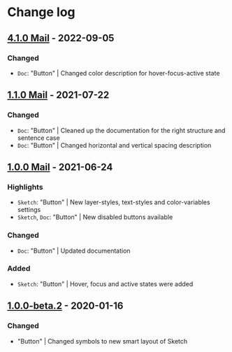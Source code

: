 # Change log

## [4.1.0 Mail](https://github.com/cake-hub/lidl-mail-sketch/tree/v4.1.0) - 2022-09-05

### Changed

* `Doc`: "Button" | Changed color description for hover-focus-active state


## [1.1.0 Mail](https://github.com/cake-hub/lidl-mail-sketch/tree/v1.1.0) - 2021-07-22

### Changed

* `Doc`: "Button" | Cleaned up the documentation for the right structure and sentence case
* `Doc`: "Button" | Changed horizontal and vertical spacing description


## [1.0.0 Mail](https://github.com/cake-hub/lidl-mail-sketch/tree/v1.0.0) - 2021-06-24

### Highlights

* `Sketch`: "Button" | New layer-styles, text-styles and color-variables settings
* `Sketch`, `Doc`: "Button" | New disabled buttons available

### Changed

* `Doc`: "Button" | Updated documentation

### Added

* `Sketch`: "Button" | Hover, focus and active states were added


## [1.0.0-beta.2](https://www.secrz.de/bitbucket/projects/UXCAKE/repos/lidl-cake-ui-mail/browse?at=refs%2Ftags%2Fv1.0.0-beta.2) - 2020-01-16

### Changed

* "Button" | Changed symbols to new smart layout of Sketch
